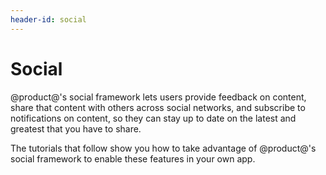 ```yaml
---
header-id: social
---
```


# Social

@product@'s social framework lets users provide feedback on content, share that
content with others across social networks, and subscribe to notifications on
content, so they can stay up to date on the latest and greatest that you have to
share. 

The tutorials that follow show you how to take advantage of @product@'s social 
framework to enable these features in your own app. 
